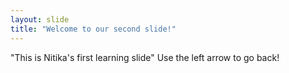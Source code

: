 ```yaml
---
layout: slide
title: "Welcome to our second slide!"
---
```

"This is Nitika's first learning slide"
Use the left arrow to go back!
